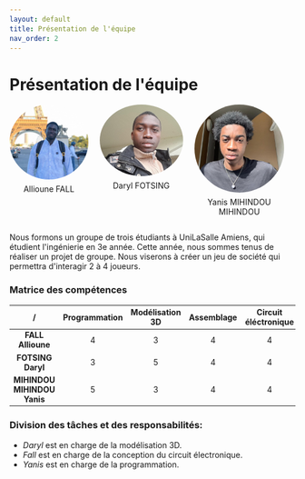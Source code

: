 ```yaml
---
layout: default
title: Présentation de l'équipe
nav_order: 2
---
```


# Présentation de l'équipe
<style>
.grid-container {
    display: grid;
    grid-template-columns: auto auto auto auto;
    gap: 20px;
    text-align: center; /* Pour centrer le texte sous les images */
}

img {
    
}

.rounded-image {
    border-radius: 50%;
    width: 200px; /* Taille des images */
    height: auto;
}

.image-caption {
    margin-top: 5px; /* Espacement entre l'image et le texte */
}
</style>

<div class="grid-container">
    <div>
        <img src="images/Team/Fall.jpg" alt="Photo FALL" class="rounded-image">
        <p class="image-caption">Allioune FALL</p>
    </div>
    <div>
        <img src="images/Team/Daryl.jpg" alt="Photo Daryl" class="rounded-image">
        <p class="image-caption">Daryl FOTSING</p>
    </div>
    <div>
        <img src="images/Team/Yanis.jpg" alt="Photo Yanis" class="rounded-image">
        <p class="image-caption">Yanis MIHINDOU MIHINDOU</p>
    </div>
</div>

Nous formons un groupe de trois étudiants à UniLaSalle Amiens, qui étudient l'ingénierie en 3e année. Cette année, nous sommes tenus de réaliser un projet de groupe. Nous viserons à créer un jeu de société qui permettra d'interagir 2 à 4 joueurs.

### Matrice des compétences

|/| Programmation | Modélisation 3D | Assemblage |Circuit éléctronique|
|:-:|:--:|:---:|:--:|:---:|
| **FALL Allioune** | 4 | 3| 4 |4|
| **FOTSING Daryl** | 3 | 5 | 4|4|
| **MIHINDOU MIHINDOU Yanis** | 5 | 3 | 4 |4|

### Division des tâches et des responsabilités:
- *Daryl* est en charge de la modélisation 3D.
- *Fall* est en charge de la conception du circuit électronique.
- *Yanis* est en charge de la programmation.
